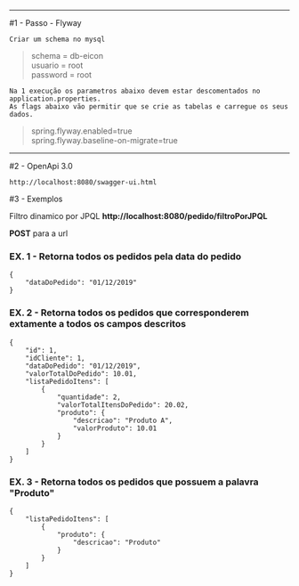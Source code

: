  


---

#1 - Passo - Flyway


	Criar um schema no mysql
	
> schema = db-eicon  
> usuario = root  
> password = root  

 	Na 1 execução os parametros abaixo devem estar descomentados no application.properties.  
 	As flags abaixo vão permitir que se crie as tabelas e carregue os seus dados.  

>	spring.flyway.enabled=true  
>	spring.flyway.baseline-on-migrate=true  

---

#2 - OpenApi 3.0


> 
	http://localhost:8080/swagger-ui.html    
>

#3 - Exemplos  

Filtro dinamico por JPQL **http://localhost:8080/pedido/filtroPorJPQL**

**POST** para a url [](http://localhost:8080/pedido/filtroPorJPQL "Efetua a busca pelo filtro")  




### EX. 1 - Retorna todos os pedidos pela data do pedido

>
	{  
	 	"dataDoPedido": "01/12/2019"  
	}  
>

### EX. 2 - Retorna todos os pedidos que corresponderem extamente a todos os campos descritos

> 

    {
        "id": 1,
        "idCliente": 1,
        "dataDoPedido": "01/12/2019",
        "valorTotalDoPedido": 10.01,
        "listaPedidoItens": [
            {
                "quantidade": 2,
                "valorTotalItensDoPedido": 20.02,
                "produto": {
                    "descricao": "Produto A",
                    "valorProduto": 10.01
                }
            }
        ]
    }

> 

### EX. 3 - Retorna todos os pedidos que possuem a palavra "Produto"
    {
        "listaPedidoItens": [
            {
                "produto": {
                    "descricao": "Produto"
                }
            }
        ]
    }
>


>

		
